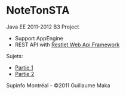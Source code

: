 NoteTonSTA
==========

Java EE 2011-2012 B3 Project 

- Support AppEngine
- REST API with [Restlet Web Api Framework](http://restlet.org/)

Sujets:
 - [Partie 1](https://dl.dropbox.com/u/5552535/Supinfo/Projects/Java/3SUN_Project_NoteTonSTA.pdf)
 - [Partie 2](https://dl.dropbox.com/u/5552535/Supinfo/Projects/Java/3SUN_Project_NoteTonSTA.pdf)

Supinfo Montréal - &copy;2011 Guillaume Maka
